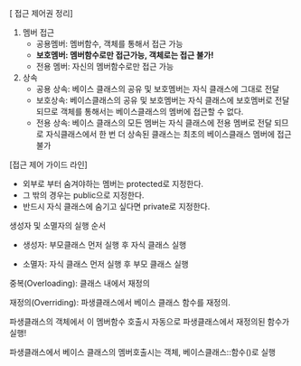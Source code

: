 [ 접근 제어권 정리]

1. 멤버 접근
   * 공용멤버: 멤버함수, 객체를 통해서 접근 가능
   * **보호멤버: 멤버함수로만 접근가능, 객체로는 접근 불가!**
   * 전용 멤버: 자신의 멤버함수로만 접근 가능
2. 상속
   * 공용 상속: 베이스 클래스의 공유 및 보호멤버는 자식 클래스에 그대로 전달
   * 보호상속: 베이스클래스의 공유 및 보호멤버는 자식 클래스에 보호멤버로 전달 되므로 객체를 통해서는 베이스클래스의 멤버에 접근할 수 없다.
   * 전용 상속: 베이스 클래스의 모든 멤버는 자식 클래스에 전용 멤버로 전달 되므로 자식클래스에서 한 번 더 상속된 클래스는 최초의 베이스클래스 멤버에 접근 불가



[접근 제어 가이드 라인]

* 외부로 부터 숨겨야하는 멤버는 protected로 지정한다.
* 그 밖의 경우는 public으로 지정한다.
* 반드시 자식 클래스에 숨기고 싶다면 private로 지정한다.



생성자 및 소멸자의 실행 순서

* 생성자: 부모클래스 먼저 실행 후 자식 클래스 실행

* 소멸자: 자식 클래스 먼저 실행 후 부모 클래스 실행



중복(Overloading): 클래스 내에서 재정의

재정의(Overriding): 파생클래스에서 베이스 클래스 함수를 재정의.

파생클래스의 객체에서 이 멤버함수 호출시 자동으로 파생클래스에서 재정의된 함수가 실행!

파생클래스에서 베이스 클래스의 멤버호출시는 객체, 베이스클래스::함수()로 실행